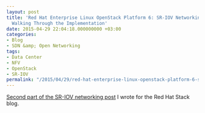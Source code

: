 ```yaml
---
layout: post
title: 'Red Hat Enterprise Linux OpenStack Platform 6: SR-IOV Networking - Part II:
  Walking Through the Implementation'
date: 2015-04-29 22:04:18.000000000 +03:00
categories:
- Blog
- SDN &amp; Open Networking
tags:
- Data Center
- NFV
- OpenStack
- SR-IOV
permalink: "/2015/04/29/red-hat-enterprise-linux-openstack-platform-6-sr-iov-networking-part-ii-walking-through-the-implementation/"
---
```

[Second part of the SR-IOV networking post](https://www.redhat.com/en/blog/red-hat-enterprise-linux-openstack-platform-6-sr-iov-networking-part-ii-walking-through-implementation) I wrote for the Red Hat Stack blog.
